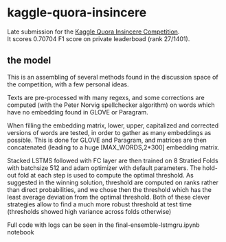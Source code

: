 # kaggle-quora-insincere

Late submission for the [Kaggle Quora Insincere Competition](https://www.kaggle.com/c/quora-insincere-questions-classification).
\
It scores 0.70704 F1 score on private leaderboad (rank 27/1401).

## the model 

This is an assembling of several methods found in the discussion space of the competition, with a few personal ideas.

Texts are pre-processed with many regexs, and some corrections are computed (with the Peter Norvig spellchecker algorithm) on words which have no embedding found in GLOVE or Paragram.

When filling the embedding matrix, lower, upper, capitalized and corrected versions of words are tested, in order to gather as many embeddings as possible. This is done for GLOVE and Paragram, and matrices are then concatenated (leading to a huge \[MAX_WORDS,2\*300] embedding matrix.

Stacked LSTMS followed with FC layer are then trained on 8 Stratied Folds with batchsize 512 and adam optimizer with default parameters. The hold-out fold at each step is used to compute the optimal threshold. As suggested in the winning solution, threshold are computed on ranks rather than direct probabilities, and we chose then the threshold which has the least average deviation from the optimal threshold. Both of these clever strategies allow to find a much more robust threshold at test time (thresholds showed high variance across folds otherwise)

Full code with logs can be seen in the final-ensemble-lstmgru.ipynb notebook
